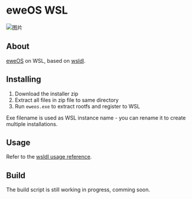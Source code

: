 # eweOS WSL

![图片](https://github.com/YisuiDenghua/eweOS-WSL/assets/102890144/7eab9cb5-35b4-48b5-961d-504cb798a946)


## About

[eweOS](https://os.ewe.moe/) on WSL, based on [wsldl](https://github.com/yuk7/wsldl).

## Installing

1. Download the installer zip
2. Extract all files in zip file to same directory
3. Run `eweos.exe` to extract rootfs and register to WSL

Exe filename is used as WSL instance name - you can rename it to create multiple installations.

## Usage

Refer to the [wsldl usage reference](https://github.com/yuk7/wsldl#how-to-usefor-installed-instance).

## Build

The build script is still working in progress, comming soon. 
